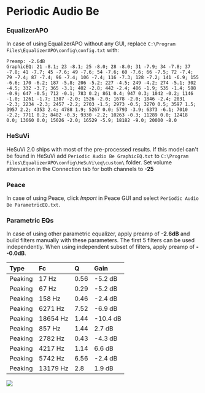 # Periodic Audio Be

### EqualizerAPO
In case of using EqualizerAPO without any GUI, replace `C:\Program Files\EqualizerAPO\config\config.txt`
with:
```
Preamp: -2.6dB
GraphicEQ: 21 -8.1; 23 -8.1; 25 -8.0; 28 -8.0; 31 -7.9; 34 -7.8; 37 -7.8; 41 -7.7; 45 -7.6; 49 -7.6; 54 -7.6; 60 -7.6; 66 -7.5; 72 -7.4; 79 -7.4; 87 -7.4; 96 -7.4; 106 -7.4; 116 -7.3; 128 -7.2; 141 -6.9; 155 -6.6; 170 -6.2; 187 -5.8; 206 -5.2; 227 -4.5; 249 -4.2; 274 -5.1; 302 -4.5; 332 -3.7; 365 -3.1; 402 -2.8; 442 -2.4; 486 -1.9; 535 -1.4; 588 -0.9; 647 -0.5; 712 -0.1; 783 0.2; 861 0.4; 947 0.3; 1042 -0.2; 1146 -1.0; 1261 -1.7; 1387 -2.0; 1526 -2.0; 1678 -2.0; 1846 -2.4; 2031 -2.3; 2234 -2.3; 2457 -2.2; 2703 -1.5; 2973 -0.5; 3270 0.5; 3597 1.5; 3957 2.2; 4353 2.4; 4788 1.9; 5267 0.0; 5793 -3.9; 6373 -6.1; 7010 -2.2; 7711 0.2; 8482 -0.3; 9330 -2.2; 10263 -0.3; 11289 0.0; 12418 0.0; 13660 0.0; 15026 -2.0; 16529 -5.9; 18182 -9.0; 20000 -8.0
```

### HeSuVi
HeSuVi 2.0 ships with most of the pre-processed results. If this model can't be found in HeSuVi add
`Periodic Audio Be GraphicEQ.txt` to `C:\Program Files\EqualizerAPO\config\HeSuVi\eq\custom\` folder.
Set volume attenuation in the Connection tab for both channels to **-25**

### Peace
In case of using Peace, click *Import* in Peace GUI and select `Periodic Audio Be ParametricEQ.txt`.

### Parametric EQs
In case of using other parametric equalizer, apply preamp of **-2.6dB** and build filters manually
with these parameters. The first 5 filters can be used independently.
When using independent subset of filters, apply preamp of **--0.0dB**.

| Type    | Fc       |    Q | Gain     |
|:--------|:---------|:-----|:---------|
| Peaking | 17 Hz    | 0.56 | -5.2 dB  |
| Peaking | 67 Hz    | 0.29 | -5.2 dB  |
| Peaking | 158 Hz   | 0.46 | -2.4 dB  |
| Peaking | 6271 Hz  | 7.52 | -6.9 dB  |
| Peaking | 18654 Hz | 1.44 | -10.4 dB |
| Peaking | 857 Hz   | 1.44 | 2.7 dB   |
| Peaking | 2782 Hz  | 0.43 | -4.3 dB  |
| Peaking | 4217 Hz  | 1.14 | 6.6 dB   |
| Peaking | 5742 Hz  | 6.56 | -2.4 dB  |
| Peaking | 13179 Hz | 2.8  | 1.9 dB   |

![](https://raw.githubusercontent.com/jaakkopasanen/AutoEq/master/results/oratory1990/usound/Periodic%20Audio%20Be/Periodic%20Audio%20Be.png)
